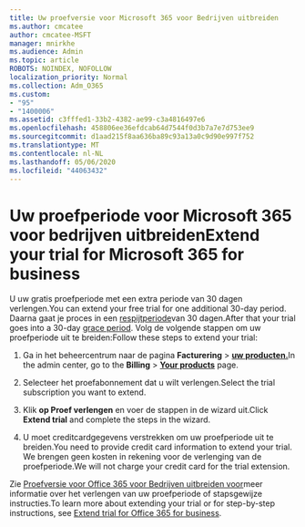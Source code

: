 ```yaml
---
title: Uw proefversie voor Microsoft 365 voor Bedrijven uitbreiden
ms.author: cmcatee
author: cmcatee-MSFT
manager: mnirkhe
ms.audience: Admin
ms.topic: article
ROBOTS: NOINDEX, NOFOLLOW
localization_priority: Normal
ms.collection: Adm_O365
ms.custom:
- "95"
- "1400006"
ms.assetid: c3fffed1-33b2-4382-ae99-c3a4816497e6
ms.openlocfilehash: 458806ee36efdcab64d7544f0d3b7a7e7d753ee9
ms.sourcegitcommit: d1aad215f8aa636ba89c93a13a0c9d90e997f752
ms.translationtype: MT
ms.contentlocale: nl-NL
ms.lasthandoff: 05/06/2020
ms.locfileid: "44063432"
---
```

# <a name="extend-your-trial-for-microsoft-365-for-business"></a><span data-ttu-id="bf0ea-102">Uw proefperiode voor Microsoft 365 voor bedrijven uitbreiden</span><span class="sxs-lookup"><span data-stu-id="bf0ea-102">Extend your trial for Microsoft 365 for business</span></span>

<span data-ttu-id="bf0ea-103">U uw gratis proefperiode met een extra periode van 30 dagen verlengen.</span><span class="sxs-lookup"><span data-stu-id="bf0ea-103">You can extend your free trial for one additional 30-day period.</span></span> <span data-ttu-id="bf0ea-104">Daarna gaat je proces in een [respijtperiode](https://docs.microsoft.com/alchemyinsights/grace-period-for-microsoft-365-free-trial)van 30 dagen.</span><span class="sxs-lookup"><span data-stu-id="bf0ea-104">After that your trial goes into a 30-day [grace period](https://docs.microsoft.com/alchemyinsights/grace-period-for-microsoft-365-free-trial).</span></span> <span data-ttu-id="bf0ea-105">Volg de volgende stappen om uw proefperiode uit te breiden:</span><span class="sxs-lookup"><span data-stu-id="bf0ea-105">Follow these steps to extend your trial:</span></span>
  
1. <span data-ttu-id="bf0ea-106">Ga in het beheercentrum naar de pagina **Facturering** \> **[uw producten.](https://go.microsoft.com/fwlink/p/?linkid=842054)**</span><span class="sxs-lookup"><span data-stu-id="bf0ea-106">In the admin center, go to the **Billing** \> **[Your products](https://go.microsoft.com/fwlink/p/?linkid=842054)** page.</span></span>

2. <span data-ttu-id="bf0ea-107">Selecteer het proefabonnement dat u wilt verlengen.</span><span class="sxs-lookup"><span data-stu-id="bf0ea-107">Select the trial subscription you want to extend.</span></span>

3. <span data-ttu-id="bf0ea-108">Klik **op Proef verlengen** en voer de stappen in de wizard uit.</span><span class="sxs-lookup"><span data-stu-id="bf0ea-108">Click **Extend trial** and complete the steps in the wizard.</span></span>

4. <span data-ttu-id="bf0ea-109">U moet creditcardgegevens verstrekken om uw proefperiode uit te breiden.</span><span class="sxs-lookup"><span data-stu-id="bf0ea-109">You need to provide credit card information to extend your trial.</span></span> <span data-ttu-id="bf0ea-110">We brengen geen kosten in rekening voor de verlenging van de proefperiode.</span><span class="sxs-lookup"><span data-stu-id="bf0ea-110">We will not charge your credit card for the trial extension.</span></span>

<span data-ttu-id="bf0ea-111">Zie [Proefversie voor Office 365 voor Bedrijven uitbreiden voor](https://docs.microsoft.com/microsoft-365/commerce/extend-your-trial)meer informatie over het verlengen van uw proefperiode of stapsgewijze instructies.</span><span class="sxs-lookup"><span data-stu-id="bf0ea-111">To learn more about extending your trial or for step-by-step instructions, see [Extend trial for Office 365 for business](https://docs.microsoft.com/microsoft-365/commerce/extend-your-trial).</span></span>
